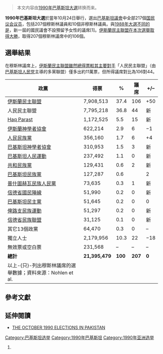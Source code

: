 > 本文内容由[1990年巴基斯坦大選](https://zh.wikipedia.org/wiki/1990年巴基斯坦大選)转换而来。


**1990年巴基斯坦大選**於當年10月24日舉行，選出[巴基斯坦議會](../Page/巴基斯坦議會.md "wikilink")中全部217個[国民议会议员](https://zh.wikipedia.org/wiki/巴基斯坦国民议会 "wikilink")，包括207個穆斯林議員和10個非穆斯林議員。與[1988年大選不同的是](../Page/1988年巴基斯坦大选.md "wikilink")，新一屆的國民議會不設預留予女性的議席\[1\]。[伊斯蘭民主聯盟在本次選舉取得大勝](https://zh.wikipedia.org/wiki/伊斯蘭民主聯盟 "wikilink")，取得207個穆斯林議席中的106個。

## 選舉結果

在穆斯林議席上，[伊斯蘭民主聯盟雖然總得票較其主要對手](https://zh.wikipedia.org/wiki/伊斯蘭民主聯盟 "wikilink")「人民民主聯盟」（由[巴基斯坦人民党](../Page/巴基斯坦人民党.md "wikilink")主導的多黨聯盟）僅多出約11萬票，但所得議席對比為106對44。

| 政黨                                                                | 得票             | %       | 議席      | \+/–  |
| ----------------------------------------------------------------- | -------------- | ------- | ------- | ----- |
| [伊斯蘭民主聯盟](https://zh.wikipedia.org/wiki/伊斯蘭民主聯盟 "wikilink")       | 7,908,513      | 37.4    | 106     | \+50  |
| 人民民主聯盟                                                            | 7,795,218      | 36.8    | 44      | 新     |
| [Haq Parast](https://zh.wikipedia.org/wiki/Haq_Parast "wikilink") | 1,172,525      | 5.5     | 15      | 新     |
| [伊斯蘭神學者協會](https://zh.wikipedia.org/wiki/伊斯蘭神學者協會 "wikilink")     | 622,214        | 2.9     | 6       | −1    |
| [人民民族黨](https://zh.wikipedia.org/wiki/人民民族黨_\(巴基斯坦\) "wikilink")  | 356,160        | 1.7     | 6       | \+4   |
| [巴基斯坦神學者協會](https://zh.wikipedia.org/wiki/巴基斯坦神學者協會 "wikilink")   | 310,953        | 1.5     | 3       | 新     |
| [巴基斯坦人民運動](https://zh.wikipedia.org/wiki/巴基斯坦人民運動 "wikilink")     | 237,492        | 1.1     | 0       | 新     |
| [共和民族黨](https://zh.wikipedia.org/wiki/共和民族黨 "wikilink")           | 129,431        | 0.6     | 2       | 新     |
| [巴基斯坦民族黨](https://zh.wikipedia.org/wiki/巴基斯坦民族黨 "wikilink")       | 127,287        | 0.6     | |2      | \+2   |
| [普什圖赫瓦民族人民黨](https://zh.wikipedia.org/wiki/普什圖赫瓦民族人民黨 "wikilink") | 73,635         | 0.3     | 1       | 新     |
| [信德省國民陣線](https://zh.wikipedia.org/wiki/信德省國民陣線 "wikilink")       | 51,990         | 0.2     | 0       | 新     |
| [巴基斯坦民主黨](https://zh.wikipedia.org/wiki/巴基斯坦民主黨 "wikilink")       | 51,645         | 0.2     | 0       | 0     |
| [俾路支民族運動](https://zh.wikipedia.org/wiki/俾路支民族運動 "wikilink")       | 51,297         | 0.2     | 0       | 新     |
| [信德省民族聯盟](https://zh.wikipedia.org/wiki/信德省民族聯盟 "wikilink")       | 31,125         | 0.1     | 0       | 新     |
| 其它13個政黨                                                           | 64,470         | 0.3     | 0       | –     |
| 獨立人士                                                              | 2,179,956      | 10.3    | 22      | −18   |
| 無效票或空白票                                                           | 231,568        | –       | –       | –     |
| **總計**                                                            | **21,395,479** | **100** | **207** | **0** |
| 以上-{只}-列出穆斯林議席的選舉數據；資料來源：Nohlen et al.                            |                |         |         |       |

## 參考文獻

## 延伸閱讀

  - [THE OCTOBER 1990 ELECTIONS IN PAKISTAN](http://pdf.usaid.gov/pdf_docs/PNABP835.pdf)

[Category:巴基斯坦选举](https://zh.wikipedia.org/wiki/Category:巴基斯坦选举 "wikilink") [Category:1990年巴基斯坦](https://zh.wikipedia.org/wiki/Category:1990年巴基斯坦 "wikilink") [Category:1990年亚洲选举](https://zh.wikipedia.org/wiki/Category:1990年亚洲选举 "wikilink")

1.